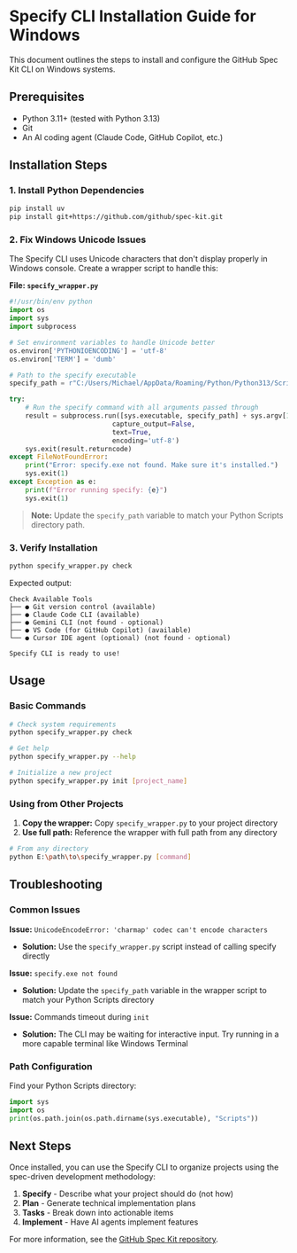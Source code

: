 # Specify CLI Installation Guide for Windows

This document outlines the steps to install and configure the GitHub Spec Kit CLI on Windows systems.

## Prerequisites

- Python 3.11+ (tested with Python 3.13)
- Git
- An AI coding agent (Claude Code, GitHub Copilot, etc.)

## Installation Steps

### 1. Install Python Dependencies

```bash
pip install uv
pip install git+https://github.com/github/spec-kit.git
```

### 2. Fix Windows Unicode Issues

The Specify CLI uses Unicode characters that don't display properly in Windows console. Create a wrapper script to handle this:

**File: `specify_wrapper.py`**

```python
#!/usr/bin/env python
import os
import sys
import subprocess

# Set environment variables to handle Unicode better
os.environ['PYTHONIOENCODING'] = 'utf-8'
os.environ['TERM'] = 'dumb'

# Path to the specify executable
specify_path = r"C:/Users/Michael/AppData/Roaming/Python/Python313/Scripts/specify.exe"

try:
    # Run the specify command with all arguments passed through
    result = subprocess.run([sys.executable, specify_path] + sys.argv[1:],
                          capture_output=False,
                          text=True,
                          encoding='utf-8')
    sys.exit(result.returncode)
except FileNotFoundError:
    print("Error: specify.exe not found. Make sure it's installed.")
    sys.exit(1)
except Exception as e:
    print(f"Error running specify: {e}")
    sys.exit(1)
```

> **Note:** Update the `specify_path` variable to match your Python Scripts directory path.

### 3. Verify Installation

```bash
python specify_wrapper.py check
```

Expected output:

```
Check Available Tools
├── ● Git version control (available)
├── ● Claude Code CLI (available)
├── ● Gemini CLI (not found - optional)
├── ● VS Code (for GitHub Copilot) (available)
└── ● Cursor IDE agent (optional) (not found - optional)

Specify CLI is ready to use!
```

## Usage

### Basic Commands

```bash
# Check system requirements
python specify_wrapper.py check

# Get help
python specify_wrapper.py --help

# Initialize a new project
python specify_wrapper.py init [project_name]
```

### Using from Other Projects

1. **Copy the wrapper:** Copy `specify_wrapper.py` to your project directory
2. **Use full path:** Reference the wrapper with full path from any directory

```bash
# From any directory
python E:\path\to\specify_wrapper.py [command]
```

## Troubleshooting

### Common Issues

**Issue:** `UnicodeEncodeError: 'charmap' codec can't encode characters`

- **Solution:** Use the `specify_wrapper.py` script instead of calling specify directly

**Issue:** `specify.exe not found`

- **Solution:** Update the `specify_path` variable in the wrapper script to match your Python Scripts directory

**Issue:** Commands timeout during `init`

- **Solution:** The CLI may be waiting for interactive input. Try running in a more capable terminal like Windows Terminal

### Path Configuration

Find your Python Scripts directory:

```python
import sys
import os
print(os.path.join(os.path.dirname(sys.executable), "Scripts"))
```

## Next Steps

Once installed, you can use the Specify CLI to organize projects using the spec-driven development methodology:

1. **Specify** - Describe what your project should do (not how)
2. **Plan** - Generate technical implementation plans
3. **Tasks** - Break down into actionable items
4. **Implement** - Have AI agents implement features

For more information, see the [GitHub Spec Kit repository](https://github.com/github/spec-kit).
